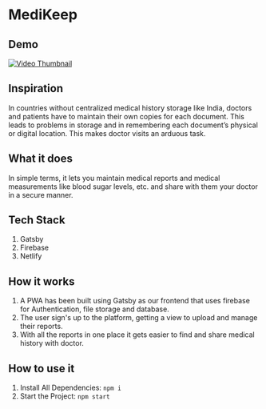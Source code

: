 # MediKeep
## Demo
[![Video Thumbnail](https://i.postimg.cc/dtkz1cfB/snip.png)](https://www.youtube.com/watch?v=9TbN9be0_sM)

## Inspiration
In countries without centralized medical history storage like India, doctors and patients have to maintain their own copies for each document. This leads to problems in storage and in remembering each document’s physical or digital location. This makes doctor visits an arduous task.

## What it does
In simple terms, it lets you maintain medical reports and medical measurements like blood sugar levels, etc. and share with them your doctor in a secure manner.

## Tech Stack
1.  Gatsby
2.  Firebase
3.  Netlify

## How it works
1. A PWA has been built using Gatsby as our frontend that uses firebase for Authentication, file storage and database.
2. The user sign's up to the platform, getting a view to upload and manage their reports.
3. With all the reports in one place it gets easier to find and share medical history with doctor.

## How to use it
 1. Install All Dependencies:
 ```npm i```
 2. Start the Project:
 ```npm start```

